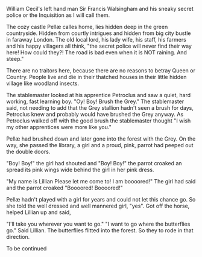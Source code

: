 William Cecil's left hand man Sir Francis Walsingham and his sneaky secret police or the Inquisition as I will call them.

The cozy castle Pellæ calles home, lies hidden deep in the green countryside. Hidden from courtly intrigues and hidden from big city bustle in faraway London. The old local lord, his lady wife, his staff, his farmers and his happy villagers all think, "the secret police will never find their way here! How could they?! The road is bad even when it is NOT raining. And steep."

There are no traitors here, because there are no reasons to betray Queen or Country. People live and die in their thatched houses in their little hidden village like woodland insects.

The stablemaster looked at his apprentice Petroclus and saw a quiet, hard working, fast learning boy. "Oy! Boy! Brush the Grey." The stablemaster said, not needing to add that the Grey stallion hadn't seen a brush for days, Petroclus knew and probably would have brushed the Grey anyway. As Petroclus walked off with the good brush the stablemaster thought "I wish my other apprentices were more like you."

Pellæ had brushed down and later gone into the forest with the Grey. On the way, she passed the library, a girl and a proud, pink, parrot had peeped out the double doors.

"Boy! Boy!" the girl had shouted and "Boy! Boy!" the parrot croaked an spread its pink wings wide behind the girl in her pink dress.

"My name is Lillian Please let me come to! I am boooored!" The girl had said and the parrot croaked "Boooored! Boooored!"

Pellæ hadn't played with a girl for years and could not let this chance go. So she told the well dressed and well mannered girl, "yes". Got off the horse, helped Lillian up and said,

"I'll take you wherever you want to go."
"I want to go where the butterflies go." Said Lillian. The butterflies flitted into the forest. So they to rode in that direction.







To be continued